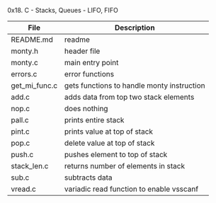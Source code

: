 0x18. C - Stacks, Queues - LIFO, FIFO

File | Description
--- | ---
README.md | readme
monty.h | header file
monty.c | main entry point
errors.c | error functions
get_mi_func.c | gets functions to handle monty instruction
add.c | adds data from top two stack elements
nop.c | does nothing
pall.c | prints entire stack
pint.c | prints value at top of stack
pop.c | delete value at top of stack
push.c | pushes element to top of stack
stack_len.c | returns number of elements in stack
sub.c | subtracts data
vread.c | variadic read function to enable vsscanf
